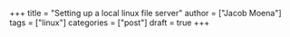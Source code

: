 +++
title = "Setting up a local linux file server"
author = ["Jacob Moena"]
tags = ["linux"]
categories = ["post"]
draft = true
+++
